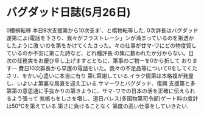 # バグダッド日誌(5月26日)

0攅損転移
本日9次支援第から10次支ま′、と橋物転等した.
0次詳長はバグダッド運第によ(電話を下さり、我々がフラストレーシ」ンが滝まっているのを第透かしたように激
いのを第をかけてくたさった。々の仕事が廿マ-ワにどの物度質しているのか不安に第こた詩など、どれ種評長
の集に数われたか分からない。日次の任務実をお慶び阜し上げますとともに、第事のご物ーを0から折して
おります一
費日10次群長から早邃の電話をいた。我々の不足品等について0をしてくたさリ、をかい心遣いに本当に有り
第(.第謝している.イラク情第は本格複が発屋し、いよいよ第裏な局直を迎え工いる.サマーワとバグダッド、復興
支援第と多第第の意思通に手抜かりの第きように、サマ-ワでの日本の活を正確に伝えられるよう張って
気帳もをしさを増し、道日バレス(多国物第司令部)ゲート料の度計は50℃を第えている.第さに負けることなく
第度の高い仕事をしていきたい.
